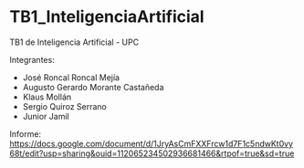 # TB1_InteligenciaArtificial
TB1 de Inteligencia Artificial - UPC

Integrantes:
-   José Roncal Roncal Mejía
-   Augusto Gerardo Morante Castañeda
-   Klaus Mollán
-   Sergio Quiroz Serrano
-   Junior Jamil

Informe:
https://docs.google.com/document/d/1JryAsCmFXXFrcw1d7F1c5ndwKt0vy68t/edit?usp=sharing&ouid=112065234502936681466&rtpof=true&sd=true